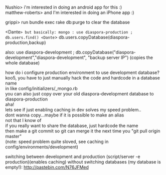 Nushio> i'm interested in doing an android app for this :)<br>
matthew-roberts> and I'm interested in doing an iPhone app :)

grippi> run bundle exec rake db:purge to clear the database

<Dante`> but basically: mongo : use diaspora-production ; db.users.find()
<Dante`> db.users.copyDatabase(diaspora-production,backup)

also: use diaspora-development ; db.copyDatabase("diaspora-development","diaspora-development", "backup server IP") (copies the whole database)

<koo5> how do i configure production environment to use development database?<br>
<chuck> koo5, you have to just manually hack the code and hardcode in a database name<br>
<chuck> in like config/initializers/_mongo.rb<br>
<chuck> you can also just copy over your old diaspora-development database to diaspora-production<br>
<koo5> aha!<br>
<koo5> lets see if just enabling caching in dev solves my speed problem..<br>
<koo5> dont wanna copy...maybe if it is possible to make an alias<br>
<chuck> not that I know of<br>
<chuck> if you really want to share the database, just hardcode the name<br>
<chuck> then make a git commit so git can merge it the next time you "git pull origin master"<br>
(note: speed problem quite sloved, see caching in config/environments/development)<br>


switching between development and production (script/server -e production)(enables caching) without switching databases (my database is empty!): 
http://pastebin.com/N76JFMed